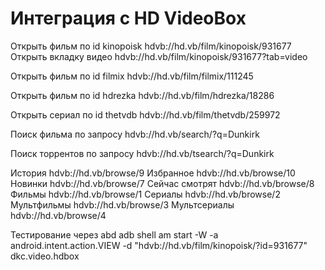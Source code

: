 # Интеграция с HD VideoBox

Открыть фильм по id kinopoisk hdvb://hd.vb/film/kinopoisk/931677
Открыть вкладку видео hdvb://hd.vb/film/kinopoisk/931677?tab=video

Открыть фильм по id filmix  hdvb://hd.vb/film/filmix/111245

Открыть фильм по id hdrezka hdvb://hd.vb/film/hdrezka/18286

Открыть сериал по id thetvdb hdvb://hd.vb/film/thetvdb/259972

Поиск фильма по запросу hdvb://hd.vb/search/?q=Dunkirk

Поиск торрентов по запросу hdvb://hd.vb/tsearch/?q=Dunkirk

История hdvb://hd.vb/browse/9
Избранное hdvb://hd.vb/browse/10
Новинки hdvb://hd.vb/browse/7
Сейчас смотрят hdvb://hd.vb/browse/8
Фильмы hdvb://hd.vb/browse/1
Сериалы hdvb://hd.vb/browse/2
Мультфильмы hdvb://hd.vb/browse/3
Мультсериалы hdvb://hd.vb/browse/4


Тестирование через abd
adb shell am start -W -a android.intent.action.VIEW -d "hdvb://hd.vb/film/kinopoisk/?id=931677" dkc.video.hdbox
